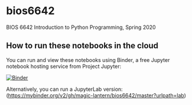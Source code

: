 # bios6642
BIOS 6642 Introduction to Python Programming, Spring 2020

## How to run these notebooks in the cloud

You can run and view these notebooks using Binder, a free Jupyter notebook hosting service from Project Jupyter:

[![Binder](https://mybinder.org/badge_logo.svg)](https://mybinder.org/v2/gh/magic-lantern/bios6642/master)


Alternatively, you can run a JupyterLab version: (https://mybinder.org/v2/gh/magic-lantern/bios6642/master?urlpath=lab)